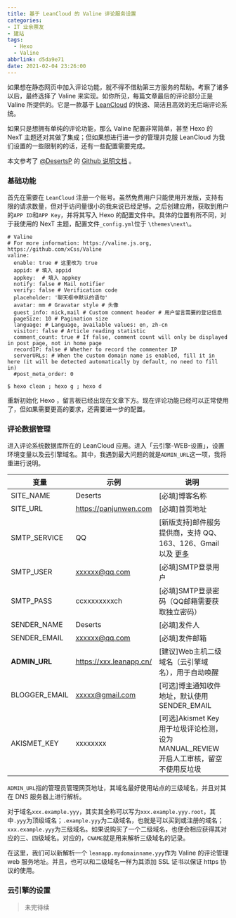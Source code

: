 ```yaml
---
title: 基于 LeanCloud 的 Valine 评论服务设置
categories: 
- IT 业余票友
- 建站
tags:
  - Hexo
  - Valine
abbrlink: d5da9e71
date: 2021-02-04 23:26:00
---
```


如果想在静态网页中加入评论功能，就不得不借助第三方服务的帮助。考察了诸多以后，最终选择了 Valine 来实现。如你所见，每篇文章最后的评论部分正是 Valine 所提供的。它是一款基于 [LeanCloud](https://leancloud.cn/) 的快速、简洁且高效的无后端评论系统。

<!--more-->

如果只是想拥有单纯的评论功能，那么 Valine 配置非常简单，甚至 Hexo 的 NexT 主题还对其做了集成；但如果想进行进一步的管理并克服 LeanCloud 为我们设置的一些限制的的话，还有一些配置需要完成。

本文参考了 [@DesertsP](https://github.com/DesertsP) 的 [Github 说明文档](https://github.com/DesertsP/Valine-Admin) 。

### 基础功能

首先在需要在 `LeanCloud` 注册一个账号。虽然免费用户只能使用开发版，支持有限的请求数量，但对于访问量很小的我来说已经足够。之后创建应用，获取到用户的`APP ID`和`APP Key`，并将其写入 Hexo 的配置文件中。具体的位置有所不同，对于我使用的 NexT 主题，配置文件`_config.yml`位于 `\themes\next\`。

```
# Valine
# For more information: https://valine.js.org, https://github.com/xCss/Valine
valine:
  enable: true # 这里改为 true
  appid: # 填入 appid
  appkey:  # 填入 appkey
  notify: false # Mail notifier
  verify: false # Verification code
  placeholder: '聊天框中默认的语句' 
  avatar: mm # Gravatar style # 头像
  guest_info: nick,mail # Custom comment header # 用户留言需要的登记信息
  pageSize: 10 # Pagination size
  language: # Language, available values: en, zh-cn
  visitor: false # Article reading statistic
  comment_count: true # If false, comment count will only be displayed in post page, not in home page
  recordIP: false # Whether to record the commenter IP
  serverURLs: # When the custom domain name is enabled, fill it in here (it will be detected automatically by default, no need to fill in)
  #post_meta_order: 0
```

```
$ hexo clean ; hexo g ; hexo d
```

重新初始化 Hexo ，留言板已经出现在文章下方。现在评论功能已经可以正常使用了，但如果需要更高的要求，还需要进一步的配置。

### 评论数据管理

进入评论系统数据库所在的 LeanCloud 应用。进入「云引擎-WEB-设置」，设置环境变量以及云引擎域名。其中，我遇到最大问题的就是`ADMIN_URL`这一项，我将重进行说明。

| 变量          | 示例                    | 说明                                                         |
| ------------- | ----------------------- | ------------------------------------------------------------ |
| SITE_NAME     | Deserts                 | [必填]博客名称                                               |
| SITE_URL      | https://panjunwen.com   | [必填]首页地址                                               |
| SMTP_SERVICE  | QQ                      | [新版支持]邮件服务提供商，支持 QQ、163、126、Gmail 以及 [更多](https://nodemailer.com/smtp/well-known/#supported-services) |
| SMTP_USER     | xxxxxx@qq.com           | [必填]SMTP登录用户                                           |
| SMTP_PASS     | ccxxxxxxxxch            | [必填]SMTP登录密码（QQ邮箱需要获取独立密码）                 |
| SENDER_NAME   | Deserts                 | [必填]发件人                                                 |
| SENDER_EMAIL  | xxxxxx@qq.com           | [必填]发件邮箱                                               |
| **ADMIN_URL** | https://xxx.leanapp.cn/ | [建议]Web主机二级域名（云引擎域名），用于自动唤醒            |
| BLOGGER_EMAIL | xxxxx@gmail.com         | [可选]博主通知收件地址，默认使用SENDER_EMAIL                 |
| AKISMET_KEY   | xxxxxxxx                | [可选]Akismet Key 用于垃圾评论检测，设为MANUAL_REVIEW开启人工审核，留空不使用反垃圾 |

`ADMIN_URL`指的管理员管理网页地址，其域名最好使用站点的三级域名，并且对其在 DNS 服务器上进行解析。

对于域名`xxx.example.yyy`，其实其全称可以写为`xxx.example.yyy.root`，其中`.yyy`为顶级域名；`.example.yyy`为二级域名，也就是可以买到或注册的域名；`xxx.example.yyy`为三级域名。如果说购买了一个二级域名，也便会相应获得其对应的三、四级域名。对应的，`CNAME`就是用来解析三级域名的记录。

在这里，我们可以新解析一个 `leanapp.mydomainname.yyy`作为 Valine 的评论管理 web 服务地址。并且，也可以和二级域名一样为其添加 SSL 证书以保证 https 协议的使用。

### 云引擎的设置

> 未完待续